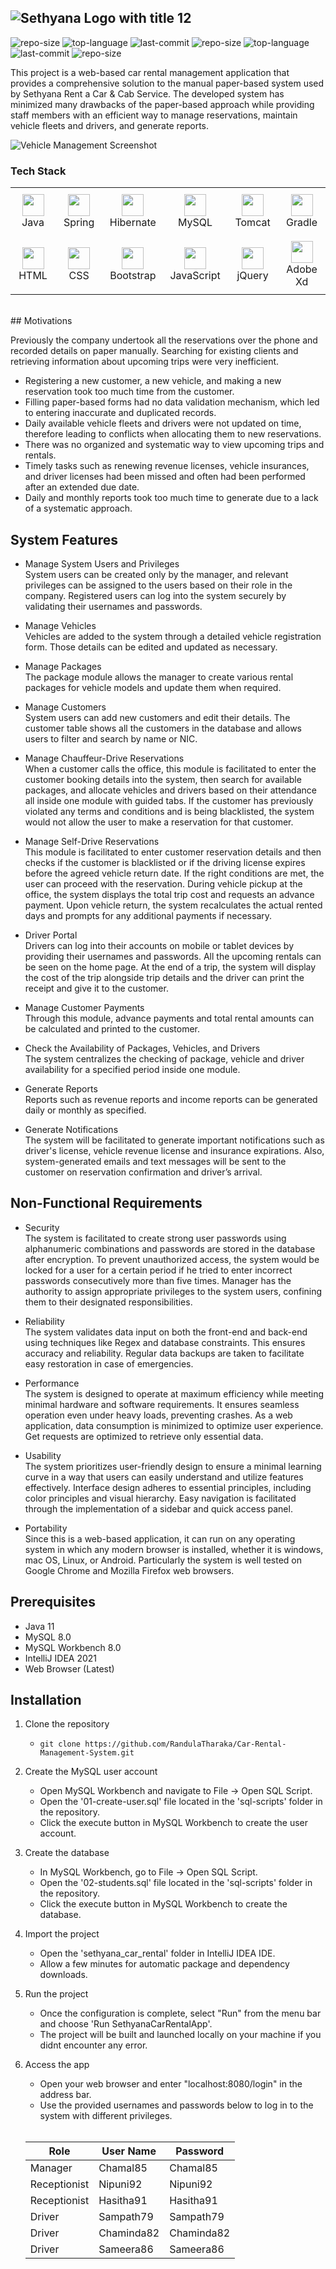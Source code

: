 ![Sethyana Logo with title 12](https://github.com/RandulaTharaka/Car-Rental-Management-System/assets/60685092/cd5eb713-acec-4c34-8c5c-05695dd37bd8)
---
![repo-size](https://img.shields.io/github/repo-size/RandulaTharaka/Car-Rental-Management-System)
![top-language](https://img.shields.io/github/languages/top/RandulaTharaka/Car-Rental-Management-System)
![last-commit](https://img.shields.io/github/last-commit/RandulaTharaka/Car-Rental-Management-System)
![repo-size](https://img.shields.io/github/repo-size/RandulaTharaka/Car-Rental-Management-System)
![top-language](https://img.shields.io/github/languages/top/RandulaTharaka/Car-Rental-Management-System)
![last-commit](https://img.shields.io/github/last-commit/RandulaTharaka/Car-Rental-Management-System)
![repo-size](https://img.shields.io/github/repo-size/RandulaTharaka/Car-Rental-Management-System)

This project is a web-based car rental management application that provides a comprehensive solution to the manual paper-based system used by Sethyana Rent a Car & Cab Service. The developed system has minimized many drawbacks of the paper-based approach while providing staff members with an efficient way to manage reservations,  maintain vehicle fleets and drivers, and generate reports.

![Vehicle Management Screenshot](https://github.com/RandulaTharaka/Car-Rental-Management-System/assets/60685092/5d41b653-aeab-4433-91e9-99c71f474aa1)

### Tech Stack
<table>
  <tr>
    <td align="center" width="100" style="padding: 10px;">
      <img src="https://cdn.jsdelivr.net/gh/devicons/devicon/icons/java/java-original.svg" width="35" height="35" />
      <br>Java
    </td>
    <td align="center" width="100" style="padding: 10px;">
      <img src="https://cdn.jsdelivr.net/gh/devicons/devicon/icons/spring/spring-original.svg" width="35" height="35" />
      <br>Spring
    </td>
    <td align="center" width="100" style="padding: 10px;">
      <img src="https://www.svgrepo.com/show/353874/hibernate.svg" width="35" height="35" />
      <br>Hibernate
    </td>
    <td align="center" width="100" style="padding: 10px;">
      <img src="https://cdn.jsdelivr.net/gh/devicons/devicon/icons/mysql/mysql-original.svg" width="35" height="35" />
      <br>MySQL
    </td>
    <td align="center" width="100" style="padding: 10px;">
      <img src="https://cdn.jsdelivr.net/gh/devicons/devicon/icons/tomcat/tomcat-original.svg" width="35" height="35" />
      <br>Tomcat
    </td>
    <td align="center" width="100" style="padding: 10px;">
      <img src="https://cdn.jsdelivr.net/gh/devicons/devicon/icons/gradle/gradle-plain.svg" width="35" height="35" />
      <br>Gradle
    </td>
  </tr>
  <tr>
    <td align="center" width="100" style="padding: 10px;">
      <img src="https://cdn.jsdelivr.net/gh/devicons/devicon/icons/html5/html5-original.svg" width="35" height="35" />
      <br>HTML
    </td>
    <td align="center" width="100" style="padding: 10px;">
      <img src="https://cdn.jsdelivr.net/gh/devicons/devicon/icons/css3/css3-original.svg" width="35" height="35"/>
      <br>CSS
    </td>
    <td align="center" width="100" style="padding: 10px;">
      <img src="https://cdn.jsdelivr.net/gh/devicons/devicon/icons/bootstrap/bootstrap-original.svg" width="35" height="35" />
      <br>Bootstrap
    </td>
    <td align="center" width="100" style="padding: 10px;">
      <img src="https://cdn.jsdelivr.net/gh/devicons/devicon/icons/javascript/javascript-original.svg" width="35" height="35" />
      <br>JavaScript
    </td>
    <td align="center" width="100" style="padding: 10px;">
      <img src="https://cdn.jsdelivr.net/gh/devicons/devicon/icons/jquery/jquery-original.svg" width="35" height="35" />
      <br>jQuery
    </td>
    <td align="center" width="100" style="padding: 10px;">
      <img src="https://cdn.jsdelivr.net/gh/devicons/devicon/icons/xd/xd-line.svg" width="35" height="35" />
      <br>Adobe Xd
    </td>
  </tr>
</table>

</br>
## Motivations

Previously the company undertook all the reservations over the phone and recorded details on paper manually. Searching for existing clients and retrieving information about upcoming trips were very inefficient.

- Registering a new customer, a new vehicle, and making a new reservation took too much time from the customer.
- Filling paper-based forms had no data validation mechanism, which led to entering inaccurate and duplicated records.
- Daily available vehicle fleets and drivers were not updated on time, therefore leading to conflicts when allocating them to new reservations.
- There was no organized and systematic way to view upcoming trips and rentals.
- Timely tasks such as renewing revenue licenses, vehicle insurances, and driver licenses had been missed and often had been performed after an extended due date.
- Daily and monthly reports took too much time to generate due to a lack of a systematic approach.


## System Features

- Manage System Users and Privileges
  <br> System users can be created only by the manager, and relevant privileges can be assigned to the users based on their role in the company. Registered users can log into the system securely by validating their usernames and passwords.

- Manage Vehicles
  <br> Vehicles are added to the system through a detailed vehicle registration form. Those details can be edited and updated as necessary.

- Manage Packages
  <br> The package module allows the manager to create various rental packages for vehicle models and update them when required.

- Manage Customers
  <br> System users can add new customers and edit their details. The customer table shows all the customers in the database and allows users to filter and search by name or NIC.

- Manage Chauffeur-Drive Reservations
  <br> When a customer calls the office, this module is facilitated to enter the customer booking details into the system, then search for available packages, and allocate vehicles and drivers based on their attendance all inside one module with guided tabs. If the customer has previously violated any terms and conditions and is being blacklisted, the system would not allow the user to make a reservation for that customer.

- Manage Self-Drive Reservations
  <br> This module is facilitated to enter customer reservation details and then checks if the customer is blacklisted or if the driving license expires before the agreed vehicle return date. If the right conditions are met, the user can proceed with the reservation. During vehicle pickup at the office, the system displays the total trip cost and requests an advance payment. Upon vehicle return, the system recalculates the actual rented days and prompts for any additional payments if necessary.

- Driver Portal
  <br> Drivers can log into their accounts on mobile or tablet devices by providing their usernames and passwords. All the upcoming rentals can be seen on the home page. At the end of a trip, the system will display the cost of the trip alongside trip details and the driver can print the receipt and give it to the customer.

- Manage Customer Payments
  <br> Through this module, advance payments and total rental amounts can be calculated and printed to the customer.

- Check the Availability of Packages, Vehicles, and Drivers
  <br> The system centralizes the checking of package, vehicle and driver availability for a specified period inside one module.

- Generate Reports
  <br> Reports such as revenue reports and income reports can be generated daily or monthly as specified.

- Generate Notifications
  <br> The system will be facilitated to generate important notifications such as driver's license, vehicle revenue license and insurance expirations. Also, system-generated emails and text messages will be sent to the customer on reservation confirmation and driver’s arrival.


## Non-Functional Requirements
- Security
  <br> The system is facilitated to create strong user passwords using alphanumeric combinations and passwords are stored in the database after encryption. To prevent unauthorized access, the system would be locked for a user for a certain period if he tried to enter incorrect passwords consecutively more than five times. Manager has the authority to assign appropriate privileges to the system users, confining them to their designated responsibilities.

- Reliability
  <br> The system validates data input on both the front-end and back-end using techniques like Regex and database constraints. This ensures accuracy and reliability. Regular data backups are taken to facilitate easy restoration in case of emergencies.

- Performance
  <br> The system is designed to operate at maximum efficiency while meeting minimal hardware and software requirements. It ensures seamless operation even under heavy loads, preventing crashes. As a web application, data consumption is minimized to optimize user experience. Get requests are optimized to retrieve only essential data.

- Usability
  <br> The system prioritizes user-friendly design to ensure a minimal learning curve in a way that users can easily understand and utilize features effectively. Interface design adheres to essential principles, including color principles and visual hierarchy. Easy navigation is facilitated through the implementation of a sidebar and quick access panel.

- Portability
  <br> Since this is a web-based application, it can run on any operating system in which any modern browser is installed, whether it is windows, mac OS, Linux, or Android. Particularly  the system is well tested on Google Chrome and Mozilla Firefox web browsers.

## Prerequisites
- Java 11
- MySQL 8.0
- MySQL Workbench 8.0
- IntelliJ IDEA 2021
- Web Browser (Latest)

## Installation 
1. Clone the repository 
    - ```git clone https://github.com/RandulaTharaka/Car-Rental-Management-System.git```
   
2. Create the MySQL user account
    - Open MySQL Workbench and navigate to File -> Open SQL Script.
    - Open the '01-create-user.sql' file located in the 'sql-scripts' folder in the repository.
    - Click the execute button in MySQL Workbench to create the user account.

3. Create the database
    - In MySQL Workbench, go to File -> Open SQL Script.
    - Open the '02-students.sql' file located in the 'sql-scripts' folder in the repository.
    - Click the execute button in MySQL Workbench to create the database.

4. Import the project
    - Open the 'sethyana_car_rental' folder in IntelliJ IDEA IDE.
    - Allow a few minutes for automatic package and dependency downloads.

5. Run the project
    - Once the configuration is complete, select "Run" from the menu bar and choose 'Run SethyanaCarRentalApp'.
    - The project will be built and launched locally on your machine if you didnt encounter any error.
   
6. Access the app
    - Open your web browser and enter "localhost:8080/login" in the address bar.
    - Use the provided usernames and passwords below to log in to the system with different privileges.
    </br>

      |     Role             |     User Name     |     Password      |
      |----------------------|-------------------|-------------------|
      |     Manager          |     Chamal85      |     Chamal85      |
      |     Receptionist     |     Nipuni92      |     Nipuni92      |
      |     Receptionist     |     Hasitha91     |     Hasitha91     |
      |     Driver           |     Sampath79     |     Sampath79     |
      |     Driver           |     Chaminda82    |     Chaminda82    |
      |     Driver           |     Sameera86     |     Sameera86     |
    
   
